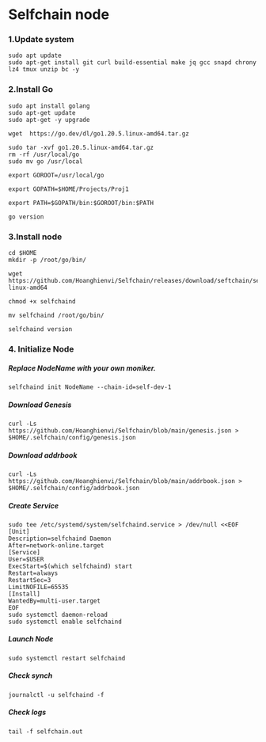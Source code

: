 # Selfchain node

### 1.Update system
```
sudo apt update
sudo apt-get install git curl build-essential make jq gcc snapd chrony lz4 tmux unzip bc -y
```

### 2.Install Go
```
sudo apt install golang  
sudo apt-get update  
sudo apt-get -y upgrade  

wget  https://go.dev/dl/go1.20.5.linux-amd64.tar.gz 

sudo tar -xvf go1.20.5.linux-amd64.tar.gz   
rm -rf /usr/local/go
sudo mv go /usr/local  

export GOROOT=/usr/local/go 

export GOPATH=$HOME/Projects/Proj1 

export PATH=$GOPATH/bin:$GOROOT/bin:$PATH 

go version 

```
### 3.Install node

```
cd $HOME
mkdir -p /root/go/bin/
```
```
wget https://github.com/Hoanghienvi/Selfchain/releases/download/seftchain/selfchaind-linux-amd64
```
```
chmod +x selfchaind
```
```
mv selfchaind /root/go/bin/
```
```
selfchaind version 
```
### 4. Initialize Node
##### Replace NodeName with your own moniker.

```
selfchaind init NodeName --chain-id=self-dev-1
```

##### Download Genesis
```
curl -Ls https://github.com/Hoanghienvi/Selfchain/blob/main/genesis.json > $HOME/.selfchain/config/genesis.json
```
##### Download addrbook
```
curl -Ls https://github.com/Hoanghienvi/Selfchain/blob/main/addrbook.json > $HOME/.selfchain/config/addrbook.json
```
##### Create Service
```
sudo tee /etc/systemd/system/selfchaind.service > /dev/null <<EOF
[Unit]
Description=selfchaind Daemon
After=network-online.target
[Service]
User=$USER
ExecStart=$(which selfchaind) start
Restart=always
RestartSec=3
LimitNOFILE=65535
[Install]
WantedBy=multi-user.target
EOF
sudo systemctl daemon-reload
sudo systemctl enable selfchaind
```
##### Launch Node
```
sudo systemctl restart selfchaind
```
##### Check synch
```
journalctl -u selfchaind -f
```
##### Check logs
```
tail -f selfchain.out
```
